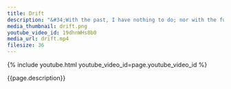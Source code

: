 ```yaml
---
title: Drift
description: "&#34;With the past, I have nothing to do; nor with the future. I live now.&#34; – Ralph Waldo Emerson"
media_thumbnail: drift.png
youtube_video_id: 19dhnWHs8b0
media_url: drift.mp4
filesize: 36
---
```


{% include youtube.html youtube_video_id=page.youtube_video_id %}

<div class="buddha_quote">{{page.description}}</div>
